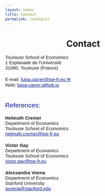 ```yaml
---
layout: inner
title: Contact
permalink: /contact/
---
```


<head>
<link rel="shortcut icon" type="image/png" href="/favicon2.png">
</head>

# <center> Contact </center>
    
<div style="font-size:15px;font-family: 'Source Sans Pro', sans-serif"> Toulouse School of Economics </div>
<div style="font-size:15px;font-family: 'Source Sans Pro', sans-serif"> 1 Esplanade de l'Université </div>
<div style="font-size:15px;font-family: 'Source Sans Pro', sans-serif; margin-bottom: 20px;">  31080, Toulouse (France) </div>
<div style="font-size:15px;font-family: 'Source Sans Pro', sans-serif"> E-mail: <a style="color: #081b88" href= "mailto:luisa.carrer@tse-fr.eu">luisa.carrer@tse-fr.eu &#9993;</a> </div>
<div style="font-size:15px;font-family: 'Source Sans Pro', sans-serif"> Web: <a style="color: #081b88" href="https://luisa-carrer.github.io">luisa-carrer.github.io</a> </div>

<p>&nbsp;
</p>

<div style="; font-size: 21px; font-family: 'Source Sans Pro', sans-serif; color: #081b88;">References:</div>

<div class="row">
    <div class="col-12 col-md-4 mb-sm-4" style="font-size:15px;font-family: 'Source Sans Pro', sans-serif; margin-top: 20px;">
        <strong>Helmuth Cremer</strong>
        <br>Department of Economics
        <br>Toulouse School of Economics
        <br><a style="color: #081b88" href="mailto:helmuth.cremer@tse-fr.eu">helmuth.cremer@tse-fr.eu</a>
    </div>
    <div class="col-12 col-md-4 mb-sm-4" style="font-size:15px;font-family: 'Source Sans Pro', sans-serif; margin-top: 20px;">
        <strong>Victor Gay</strong>
        <br>Department of Economics
        <br>Toulouse School of Economics
        <br><a style="color: #081b88" href="mailto:victor.gay@tse-fr.eu">victor.gay@tse-fr.eu</a>
    </div>
    <div class="col-12 col-md-4 mb-sm-4" style="font-size:15px;font-family: 'Source Sans Pro', sans-serif; margin-top: 20px;">
        <strong>Alessandra Voena</strong>
        <br>Department of Economics
        <br>Stanford University
        <br><a style="color: #081b88" href="mailto:avoena@stanford.edu">avoena@stanford.edu</a>
    </div>
</div>










